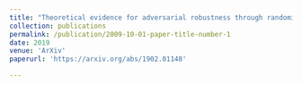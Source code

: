 ```yaml
---
title: "Theoretical evidence for adversarial robustness through randomization: the case of the Exponential family"
collection: publications
permalink: /publication/2009-10-01-paper-title-number-1
date: 2019
venue: 'ArXiv'
paperurl: 'https://arxiv.org/abs/1902.01148'

---
```

